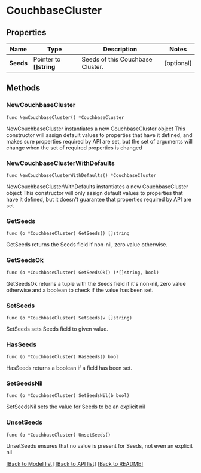 # CouchbaseCluster

## Properties

Name | Type | Description | Notes
------------ | ------------- | ------------- | -------------
**Seeds** | Pointer to **[]string** | Seeds of this Couchbase Cluster. | [optional] 

## Methods

### NewCouchbaseCluster

`func NewCouchbaseCluster() *CouchbaseCluster`

NewCouchbaseCluster instantiates a new CouchbaseCluster object
This constructor will assign default values to properties that have it defined,
and makes sure properties required by API are set, but the set of arguments
will change when the set of required properties is changed

### NewCouchbaseClusterWithDefaults

`func NewCouchbaseClusterWithDefaults() *CouchbaseCluster`

NewCouchbaseClusterWithDefaults instantiates a new CouchbaseCluster object
This constructor will only assign default values to properties that have it defined,
but it doesn't guarantee that properties required by API are set

### GetSeeds

`func (o *CouchbaseCluster) GetSeeds() []string`

GetSeeds returns the Seeds field if non-nil, zero value otherwise.

### GetSeedsOk

`func (o *CouchbaseCluster) GetSeedsOk() (*[]string, bool)`

GetSeedsOk returns a tuple with the Seeds field if it's non-nil, zero value otherwise
and a boolean to check if the value has been set.

### SetSeeds

`func (o *CouchbaseCluster) SetSeeds(v []string)`

SetSeeds sets Seeds field to given value.

### HasSeeds

`func (o *CouchbaseCluster) HasSeeds() bool`

HasSeeds returns a boolean if a field has been set.

### SetSeedsNil

`func (o *CouchbaseCluster) SetSeedsNil(b bool)`

 SetSeedsNil sets the value for Seeds to be an explicit nil

### UnsetSeeds
`func (o *CouchbaseCluster) UnsetSeeds()`

UnsetSeeds ensures that no value is present for Seeds, not even an explicit nil

[[Back to Model list]](../README.md#documentation-for-models) [[Back to API list]](../README.md#documentation-for-api-endpoints) [[Back to README]](../README.md)


